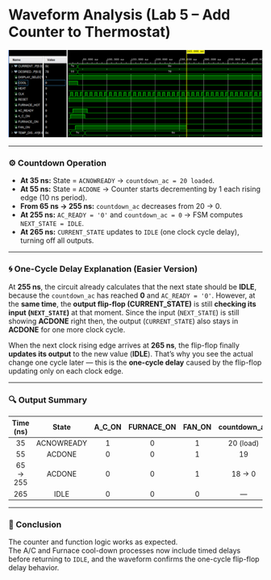 # Waveform Analysis (Lab 5 – Add Counter to Thermostat)

![Full Waveform View](../images/lab5waveform.png)


---

### ⚙️ Countdown Operation
- **At 35 ns:** State = `ACNOWREADY` → `countdown_ac = 20 loaded`.  
- **At 55 ns:** State = `ACDONE` → Counter starts decrementing by 1 each rising edge (10 ns period).  
- **From 65 ns → 255 ns:** `countdown_ac` decreases from 20 → 0.  
- **At 255 ns:** `AC_READY = '0'` and `countdown_ac = 0` → FSM computes `NEXT_STATE = IDLE`.  
- **At 265 ns:** `CURRENT_STATE` updates to `IDLE` (one clock cycle delay), turning off all outputs.

---
### 🌀 One-Cycle Delay Explanation (Easier Version)

At **255 ns**, the circuit already calculates that the next state should be **IDLE**, because the `countdown_ac` has reached **0** and `AC_READY = '0'`.
However, at the **same time**, the **output flip-flop (CURRENT_STATE)** is still **checking its input (`NEXT_STATE`)** at that moment.
Since the input (`NEXT_STATE`) is still showing **ACDONE** right then, the output (`CURRENT_STATE`) also stays in **ACDONE** for one more clock cycle.

When the next clock rising edge arrives at **265 ns**, the flip-flop finally **updates its output** to the new value (**IDLE**).
That’s why you see the actual change one cycle later — this is the **one-cycle delay** caused by the flip-flop updating only on each clock edge.

---

### 🔍 Output Summary
| Time (ns) | State | A_C_ON | FURNACE_ON | FAN_ON | countdown_ac |
|:--:|:--:|:--:|:--:|:--:|:--:|
| 35 | ACNOWREADY | 1 | 0 | 1 | 20 (load) |
| 55 | ACDONE | 0 | 0 | 1 | 19 |
| 65 → 255 | ACDONE | 0 | 0 | 1 | 18 → 0 |
| 265 | IDLE | 0 | 0 | 0 | — |

---

### 🧾 Conclusion
The counter and function logic works as expected.   
The A/C and Furnace cool-down processes now include timed delays before returning to `IDLE`, and the waveform confirms the one-cycle flip-flop delay behavior.

